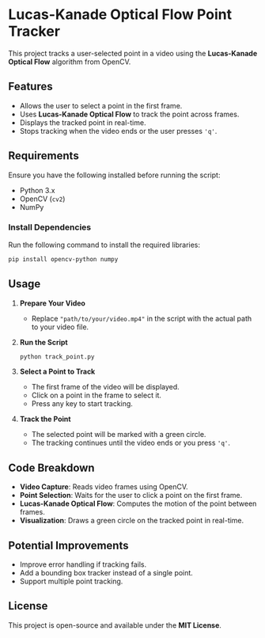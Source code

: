 # **Lucas-Kanade Optical Flow Point Tracker**

This project tracks a user-selected point in a video using the **Lucas-Kanade Optical Flow** algorithm from OpenCV.

## **Features**
- Allows the user to select a point in the first frame.
- Uses **Lucas-Kanade Optical Flow** to track the point across frames.
- Displays the tracked point in real-time.
- Stops tracking when the video ends or the user presses `'q'`.

## **Requirements**
Ensure you have the following installed before running the script:

- Python 3.x
- OpenCV (`cv2`)
- NumPy

### **Install Dependencies**
Run the following command to install the required libraries:

```bash
pip install opencv-python numpy
```

## **Usage**
1. **Prepare Your Video**  
   - Replace `"path/to/your/video.mp4"` in the script with the actual path to your video file.

2. **Run the Script**
   ```bash
   python track_point.py
   ```

3. **Select a Point to Track**
   - The first frame of the video will be displayed.
   - Click on a point in the frame to select it.
   - Press any key to start tracking.

4. **Track the Point**
   - The selected point will be marked with a green circle.
   - The tracking continues until the video ends or you press `'q'`.

## **Code Breakdown**
- **Video Capture**: Reads video frames using OpenCV.
- **Point Selection**: Waits for the user to click a point on the first frame.
- **Lucas-Kanade Optical Flow**: Computes the motion of the point between frames.
- **Visualization**: Draws a green circle on the tracked point in real-time.

## **Potential Improvements**
- Improve error handling if tracking fails.
- Add a bounding box tracker instead of a single point.
- Support multiple point tracking.

## **License**
This project is open-source and available under the **MIT License**.
